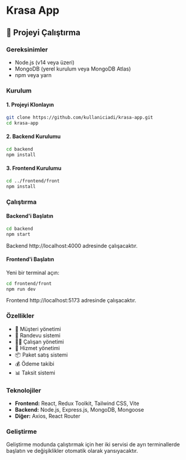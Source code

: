 # Krasa App 

## 🚀 Projeyi Çalıştırma

### Gereksinimler
- Node.js (v14 veya üzeri)
- MongoDB (yerel kurulum veya MongoDB Atlas)
- npm veya yarn

### Kurulum

#### 1. Projeyi Klonlayın
```bash
git clone https://github.com/kullaniciadi/krasa-app.git
cd krasa-app
```

#### 2. Backend Kurulumu
```bash
cd backend
npm install
```



#### 3. Frontend Kurulumu
```bash
cd ../frontend/front
npm install
```

### Çalıştırma

#### Backend'i Başlatın
```bash
cd backend
npm start
```
Backend http://localhost:4000 adresinde çalışacaktır.

#### Frontend'i Başlatın
Yeni bir terminal açın:
```bash
cd frontend/front
npm run dev
```
Frontend http://localhost:5173 adresinde çalışacaktır.

### Özellikler
- 👥 Müşteri yönetimi
- 📅 Randevu sistemi
- 👨‍💼 Çalışan yönetimi
- 🎯 Hizmet yönetimi
- 📦 Paket satış sistemi
- 💰 Ödeme takibi
- 📊 Taksit sistemi

### Teknolojiler
- **Frontend:** React, Redux Toolkit, Tailwind CSS, Vite
- **Backend:** Node.js, Express.js, MongoDB, Mongoose
- **Diğer:** Axios, React Router

### Geliştirme
Geliştirme modunda çalıştırmak için her iki servisi de ayrı terminallerde başlatın ve değişiklikler otomatik olarak yansıyacaktır.
